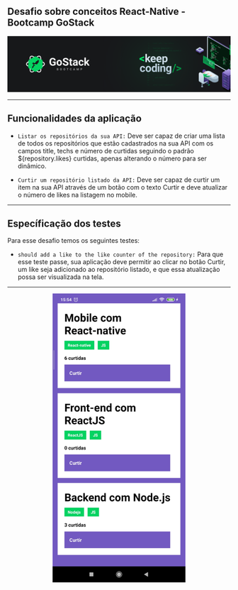 ## Desafio sobre conceitos React-Native - Bootcamp GoStack 


<img src=".github/GoStack.png"/>

-----------------------------------------------


## Funcionalidades da aplicação

  *  ```Listar os repositórios da sua API:``` Deve ser capaz de criar uma lista de todos os repositórios que estão cadastrados na sua API com os campos title, techs e número de curtidas seguindo o padrão ${repository.likes} curtidas, apenas alterando o número para ser dinâmico.

  *  ```Curtir um repositório listado da API:``` Deve ser capaz de curtir um item na sua API através de um botão com o texto Curtir e deve atualizar o número de likes na listagem no mobile.

-----------------------------------------------

## Específicação dos testes

Para esse desafio temos os seguintes testes:

  *  ```should add a like to the like counter of the repository:``` Para que esse teste passe, sua aplicação deve permitir ao clicar no botão Curtir, um like seja adicionado ao repositório listado, e que essa atualização possa ser visualizada na tela.

-----------------------------------------------

<p align='center'>
<img src=".github/app.jpg" width='300'/>
</p>
